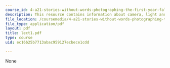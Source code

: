 ```yaml
---
course_id: 4-a21-stories-without-words-photographing-the-first-year-fall-2006
description: This resource contains information about camera, light and digital film.
file_location: /coursemedia/4-a21-stories-without-words-photographing-the-first-year-fall-2006/ec16b25b7713abac959127ecbece1cdd_lect1.pdf
file_type: application/pdf
layout: pdf
title: lect1.pdf
type: course
uid: ec16b25b7713abac959127ecbece1cdd

---
```

None
